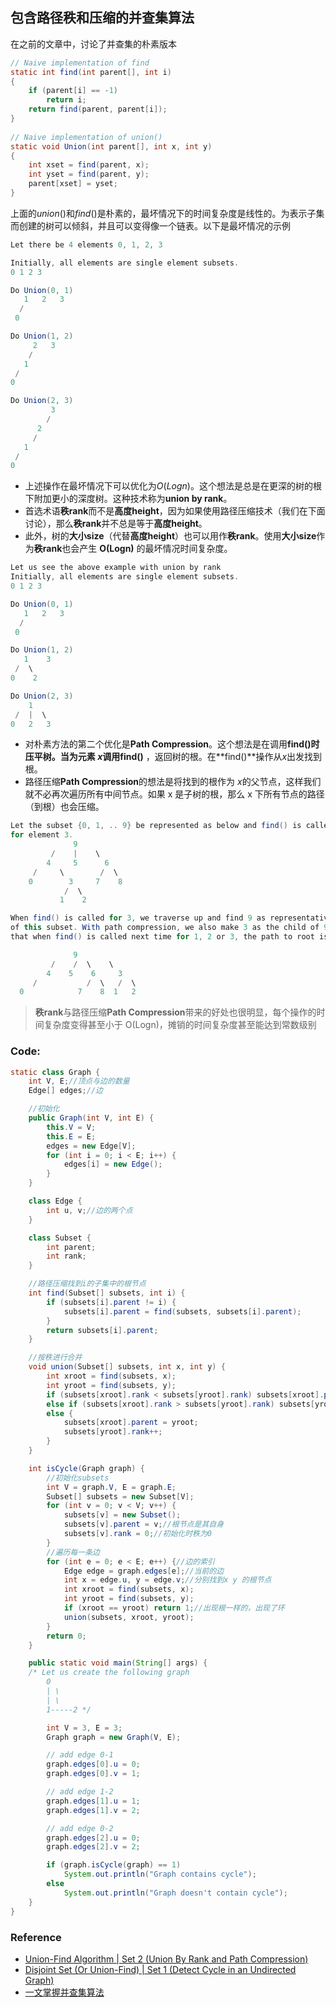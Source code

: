 ## 包含路径秩和压缩的并查集算法

在之前的文章中，讨论了并查集的朴素版本

```java
// Naive implementation of find
static int find(int parent[], int i)
{
    if (parent[i] == -1)
        return i;
    return find(parent, parent[i]);
}
   
// Naive implementation of union()
static void Union(int parent[], int x, int y)
{
    int xset = find(parent, x);
    int yset = find(parent, y);
    parent[xset] = yset;
}
```

上面的$union()$和$find()$是朴素的，最坏情况下的时间复杂度是线性的。为表示子集而创建的树可以倾斜，并且可以变得像一个链表。以下是最坏情况的示例

```java
Let there be 4 elements 0, 1, 2, 3

Initially, all elements are single element subsets.
0 1 2 3 

Do Union(0, 1)
   1   2   3  
  /
 0

Do Union(1, 2)
     2   3   
    /
   1
 /
0

Do Union(2, 3)
         3    
        /
      2
     /
   1
 /
0
```

- 上述操作在最坏情况下可以优化为$O(Log n)$​。这个想法是总是在更深的树的根下附加更小的深度树。这种技术称为**union by rank**。
- 首选术语**秩rank**而不是**高度height**，因为如果使用路径压缩技术（我们在下面讨论），那么**秩rank**并不总是等于**高度height**。
- 此外，树的**大小size**（代替**高度height**）也可以用作**秩rank**。使用**大小size**作为**秩rank**也会产生 **O(Logn)** 的最坏情况时间复杂度。

```java
Let us see the above example with union by rank
Initially, all elements are single element subsets.
0 1 2 3 

Do Union(0, 1)
   1   2   3  
  /
 0

Do Union(1, 2)
   1    3
 /  \
0    2

Do Union(2, 3)
    1    
 /  |  \
0   2   3
```

- 对朴素方法的第二个优化是**Path Compression**。这个想法是在调用**find()**时压平树。当为元素 $x$调用**find()** ，返回树的根。在**find()**操作从$x$出发找到根。
- 路径压缩**Path Compression**的想法是将找到的根作为 $x$​ 的父节点，这样我们就不必再次遍历所有中间节点。如果 x 是子树的根，那么 x 下所有节点的路径（到根）也会压缩。

```java
Let the subset {0, 1, .. 9} be represented as below and find() is called
for element 3.
              9
         /    |    \  
        4     5      6
     /     \        /  \
    0        3     7    8
            /  \
           1    2  

When find() is called for 3, we traverse up and find 9 as representative
of this subset. With path compression, we also make 3 as the child of 9 so 
that when find() is called next time for 1, 2 or 3, the path to root is reduced.

              9 
         /    /  \    \
        4    5    6     3 
     /           /  \   /  \
  0            7    8  1   2
```

>  **秩rank**与路径压缩**Path Compression**带来的好处也很明显，每个操作的时间复杂度变得甚至小于 O(Logn)，摊销的时间复杂度甚至能达到常数级别

### Code:

```java
static class Graph {
    int V, E;//顶点与边的数量
    Edge[] edges;//边

    //初始化
    public Graph(int V, int E) {
        this.V = V;
        this.E = E;
        edges = new Edge[V];
        for (int i = 0; i < E; i++) {
            edges[i] = new Edge();
        }
    }

    class Edge {
        int u, v;//边的两个点
    }

    class Subset {
        int parent;
        int rank;
    }

    //路径压缩找到i的子集中的根节点
    int find(Subset[] subsets, int i) {
        if (subsets[i].parent != i) {
            subsets[i].parent = find(subsets, subsets[i].parent);
        }
        return subsets[i].parent;
    }

    //按秩进行合并
    void union(Subset[] subsets, int x, int y) {
        int xroot = find(subsets, x);
        int yroot = find(subsets, y);
        if (subsets[xroot].rank < subsets[yroot].rank) subsets[xroot].parent = yroot;
        else if (subsets[xroot].rank > subsets[yroot].rank) subsets[yroot].parent = xroot;
        else {
            subsets[xroot].parent = yroot;
            subsets[yroot].rank++;
        }
    }

    int isCycle(Graph graph) {
        //初始化subsets
        int V = graph.V, E = graph.E;
        Subset[] subsets = new Subset[V];
        for (int v = 0; v < V; v++) {
            subsets[v] = new Subset();
            subsets[v].parent = v;//根节点是其自身
            subsets[v].rank = 0;//初始化时秩为0
        }
        //遍历每一条边
        for (int e = 0; e < E; e++) {//边的索引
            Edge edge = graph.edges[e];//当前的边
            int x = edge.u, y = edge.v;//分别找到x y 的根节点
            int xroot = find(subsets, x);
            int yroot = find(subsets, y);
            if (xroot == yroot) return 1;//出现根一样的，出现了环
            union(subsets, xroot, yroot);
        }
        return 0;
    }

    public static void main(String[] args) {
    /* Let us create the following graph
        0
        | \
        | \
        1-----2 */

        int V = 3, E = 3;
        Graph graph = new Graph(V, E);

        // add edge 0-1
        graph.edges[0].u = 0;
        graph.edges[0].v = 1;

        // add edge 1-2
        graph.edges[1].u = 1;
        graph.edges[1].v = 2;

        // add edge 0-2
        graph.edges[2].u = 0;
        graph.edges[2].v = 2;

        if (graph.isCycle(graph) == 1)
            System.out.println("Graph contains cycle");
        else
            System.out.println("Graph doesn't contain cycle");
    }
}
```

### Reference

- [Union-Find Algorithm | Set 2 (Union By Rank and Path Compression)](https://www.geeksforgeeks.org/union-find-algorithm-set-2-union-by-rank)
- [Disjoint Set (Or Union-Find) | Set 1 (Detect Cycle in an Undirected Graph)](https://www.geeksforgeeks.org/union-find/)
- [一文掌握并查集算法](https://blog.csdn.net/wat1r/article/details/119446063)

